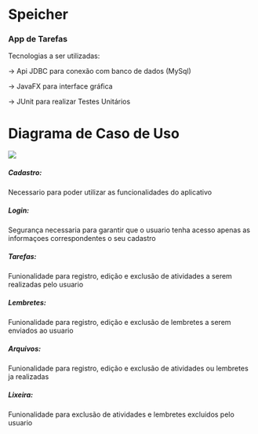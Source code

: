 # Speicher
  
### App de Tarefas

Tecnologias a ser utilizadas:<p>
-> Api JDBC para conexão com banco de dados (MySql)<p>
-> JavaFX para interface gráfica<p>
-> JUnit para realizar Testes Unitários<p>

# Diagrama de Caso de Uso
<img src="https://github.com/RenanNovak/Speicher/imagens/Speicher.jpg"/> <p>
  
##### Cadastro:
Necessario para poder utilizar as funcionalidades do aplicativo

##### Login:
Segurança necessaria para garantir que o usuario tenha acesso apenas as informaçoes correspondentes o seu cadastro

##### Tarefas:
Funionalidade para registro, edição e exclusão de atividades a serem realizadas pelo usuario

##### Lembretes:
Funionalidade para registro, edição e exclusão de lembretes a serem enviados ao usuario

##### Arquivos:
Funionalidade para registro, edição e exclusão de atividades ou lembretes ja realizadas

##### Lixeira:
Funionalidade para exclusão de atividades e lembretes excluidos pelo usuario


